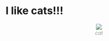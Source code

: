 # I like cats!!!

<p style="height: 200px; text-align: center;"><img src="https://cdn.discordapp.com/attachments/766537168713547776/1110648631104634992/loading_cats.gif"></img>
<br>
<span style="font-style:italic; color: #999">cat</span></p>
